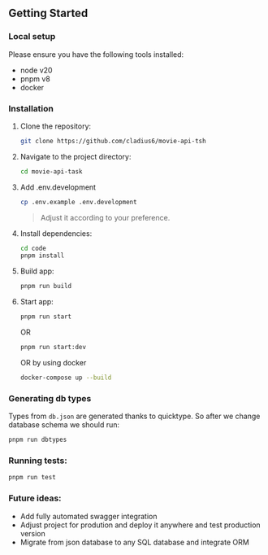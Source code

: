 ## Getting Started

### Local setup

Please ensure you have the following tools installed:

- node v20
- pnpm v8
- docker

### Installation

1. Clone the repository:

   ```bash
   git clone https://github.com/cladius6/movie-api-tsh
   ```

2. Navigate to the project directory:

   ```bash
   cd movie-api-task
   ```

3. Add .env.development

   ```bash
   cp .env.example .env.development
   ```

   > Adjust it according to your preference.

4. Install dependencies:

   ```bash
   cd code
   pnpm install
   ```

5. Build app:

   ```bash
   pnpm run build
   ```

6. Start app:

   ```bash
   pnpm run start
   ```

   OR

   ```bash
   pnpm run start:dev
   ```

   OR by using docker

   ```bash
   docker-compose up --build
   ```

### Generating db types

Types from `db.json` are generated thanks to quicktype. So after we change database schema we should run:

```bash
pnpm run dbtypes
```

### Running tests:

```bash
pnpm run test
```

### Future ideas:

- Add fully automated swagger integration
- Adjust project for prodution and deploy it anywhere and test production version
- Migrate from json database to any SQL database and integrate ORM
